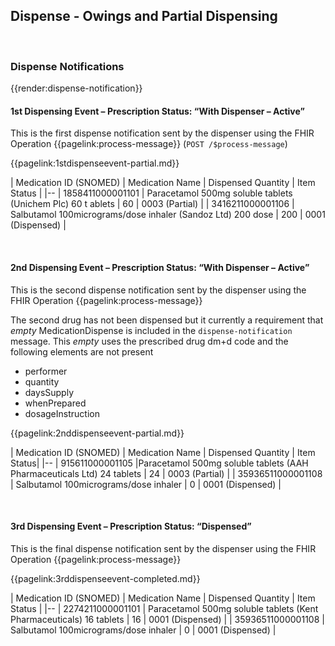 ## Dispense - Owings and Partial Dispensing





<br>

### Dispense Notifications 


{{render:dispense-notification}}



#### 1st Dispensing Event – Prescription Status: “With Dispenser – Active”

This is the first dispense notification sent by the dispenser using the FHIR Operation {{pagelink:process-message}} (`POST /$process-message`)

{{pagelink:1stdispenseevent-partial.md}}

| Medication ID (SNOMED) | Medication Name | Dispensed Quantity | Item Status |
|--
| 1858411000001101 | Paracetamol 500mg soluble tablets (Unichem Plc) 60 t ablets | 60 | 0003 (Partial) |
| 3416211000001106 | Salbutamol 100micrograms/dose inhaler (Sandoz Ltd) 200  dose | 200 | 0001 (Dispensed) |

<br>


#### 2nd Dispensing Event – Prescription Status: “With Dispenser – Active”

This is the second dispense notification sent by the dispenser using the FHIR Operation {{pagelink:process-message}}

The second drug has not been dispensed but it currently a requirement that *empty* MedicationDispense is included in the `dispense-notification` message. This *empty* uses the prescribed drug dm+d code and the following elements are not present

- performer
- quantity
- daysSupply
- whenPrepared
- dosageInstruction 

{{pagelink:2nddispenseevent-partial.md}}

| Medication ID (SNOMED) | Medication Name | Dispensed Quantity | Item Status|
|--
| 915611000001105 |Paracetamol 500mg soluble tablets (AAH Pharmaceuticals Ltd) 24 tablets | 24 | 0003 (Partial) |
| 35936511000001108 | Salbutamol 100micrograms/dose inhaler | 0 | 0001 (Dispensed) |


<br>


#### 3rd Dispensing Event – Prescription Status: “Dispensed”

This is the final dispense notification sent by the dispenser using the FHIR Operation {{pagelink:process-message}}

{{pagelink:3rddispenseevent-completed.md}}

| Medication ID (SNOMED) | Medication Name | Dispensed Quantity | Item Status |
|--
| 2274211000001101 | Paracetamol 500mg soluble tablets (Kent Pharmaceuticals) 16 tablets | 16 | 0001 (Dispensed) |
| 35936511000001108 | Salbutamol 100micrograms/dose inhaler  | 0 | 0001 (Dispensed) |



